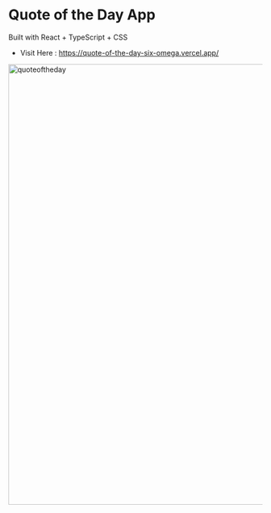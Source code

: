 # Quote of the Day App 
 Built with React + TypeScript + CSS
 - Visit Here : https://quote-of-the-day-six-omega.vercel.app/

<img width="1860" height="874" alt="quoteoftheday" src="https://github.com/user-attachments/assets/b063f77c-55bc-4e32-9d23-d548372875aa" />

